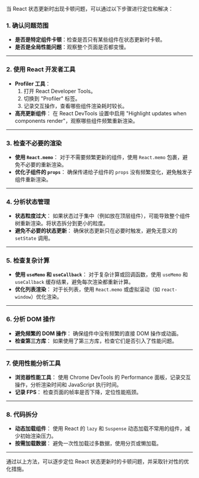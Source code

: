 当 React 状态更新时出现卡顿问题，可以通过以下步骤进行定位和解决：

### 1. **确认问题范围**
   - **是否是特定组件卡顿**：检查是否只有某些组件在状态更新时卡顿。
   - **是否是全局性能问题**：观察整个页面是否都变慢。

---

### 2. **使用 React 开发者工具**
   - **Profiler 工具**：
     1. 打开 React Developer Tools。
     2. 切换到 "Profiler" 标签。
     3. 记录交互操作，查看哪些组件渲染耗时较长。
   - **高亮更新组件**：
     在 React DevTools 设置中启用 "Highlight updates when components render"，观察哪些组件频繁重新渲染。

---

### 3. **检查不必要的渲染**
   - **使用 `React.memo`**：
     对于不需要频繁更新的组件，使用 `React.memo` 包裹，避免不必要的重新渲染。
   - **优化子组件的 `props`**：
     确保传递给子组件的 `props` 没有频繁变化，避免触发子组件重新渲染。

---

### 4. **分析状态管理**
   - **状态粒度过大**：
     如果状态过于集中（例如放在顶层组件），可能导致整个组件树重新渲染。将状态拆分到更小的粒度。
   - **避免不必要的状态更新**：
     确保状态更新只在必要时触发，避免无意义的 `setState` 调用。

---

### 5. **检查复杂计算**
   - **使用 `useMemo` 和 `useCallback`**：
     对于复杂计算或回调函数，使用 `useMemo` 和 `useCallback` 缓存结果，避免每次渲染都重新计算。
   - **优化列表渲染**：
     对于长列表，使用 `React.memo` 或虚拟滚动（如 `react-window`）优化渲染。

---

### 6. **分析 DOM 操作**
   - **避免频繁的 DOM 操作**：
     确保组件中没有频繁的直接 DOM 操作或动画。
   - **检查第三方库**：
     如果使用了第三方库，检查它们是否引入了性能问题。

---

### 7. **使用性能分析工具**
   - **浏览器性能工具**：
     使用 Chrome DevTools 的 Performance 面板，记录交互操作，分析渲染时间和 JavaScript 执行时间。
   - **记录 FPS**：
     检查页面的帧率是否下降，定位性能瓶颈。

---

### 8. **代码拆分**
   - **动态加载组件**：
     使用 React 的 `lazy` 和 `Suspense` 动态加载不常用的组件，减少初始渲染压力。
   - **按需加载数据**：
     避免一次性加载过多数据，使用分页或懒加载。

---

通过以上方法，可以逐步定位 React 状态更新时的卡顿问题，并采取针对性的优化措施。
